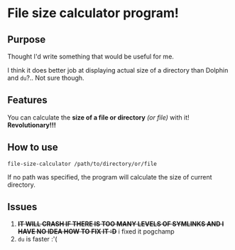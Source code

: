 # File size calculator program!

## Purpose

Thought I'd write something that would be useful for me.

I think it does better job at displaying actual size of a directory than Dolphin and `du`?.. Not sure though.

## Features

You can calculate the **size of a file or directory** *(or file)* with it! **Revolutionary!!!** 

## How to use

`file-size-calculator /path/to/directory/or/file`

If no path was specified, the program will calculate the size of current directory.

## Issues

1. **~~IT WILL CRASH IF THERE IS TOO MANY LEVELS OF SYMLINKS AND I HAVE NO IDEA HOW TO FIX IT :D~~** i fixed it pogchamp
2. `du` is faster :'(